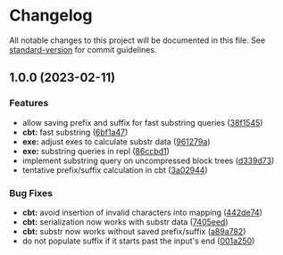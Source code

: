 # Changelog

All notable changes to this project will be documented in this file. See [standard-version](https://github.com/conventional-changelog/standard-version) for commit guidelines.

## 1.0.0 (2023-02-11)


### Features

* allow saving prefix and suffix for fast substring queries ([38f1545](https://github.com/mokkapps/changelog-generator-demo/commits/38f1545e0b19db97d67acfad84444f5d63662ad2))
* **cbt:** fast substring ([6bf1a47](https://github.com/mokkapps/changelog-generator-demo/commits/6bf1a47b3f3e020640ad7c9e7877bb0d27251d99))
* **exe:** adjust exes to calculate substr data ([961279a](https://github.com/mokkapps/changelog-generator-demo/commits/961279a3c390663a0dc8e96d61e93d4e60b49ecd))
* **exe:** substring queries in repl ([86ccbd1](https://github.com/mokkapps/changelog-generator-demo/commits/86ccbd111e286714c784162bab95e7cd622f79de))
* implement substring query on uncompressed block trees ([d339d73](https://github.com/mokkapps/changelog-generator-demo/commits/d339d735e19f508a76c59894b22d609c3df548d5))
* tentative prefix/suffix calculation in cbt ([3a02944](https://github.com/mokkapps/changelog-generator-demo/commits/3a0294432b30f0d9784e0236ae9039bcd6af7129))


### Bug Fixes

* **cbt:** avoid insertion of invalid characters into mapping ([442de74](https://github.com/mokkapps/changelog-generator-demo/commits/442de74083fce9c20771a39f367065fec63bc8bc))
* **cbt:** serialization now works with substr data ([7405eed](https://github.com/mokkapps/changelog-generator-demo/commits/7405eed75b6af957ce0abd55e8555d876279fdc6))
* **cbt:** substr now works without saved prefix/suffix ([a89a782](https://github.com/mokkapps/changelog-generator-demo/commits/a89a782244eb0df0c309cd5919edd71592b1d25a))
* do not populate suffix if it starts past the input's end ([001a250](https://github.com/mokkapps/changelog-generator-demo/commits/001a250a7df420ab7bc5c7ca48c67a5384ca0768))
